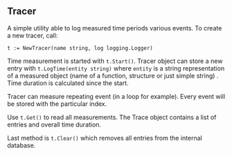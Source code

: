 ## Tracer

A simple utility able to log measured time periods various events. To create a new tracer, call:

`t := NewTracer(name string, log logging.Logger)`

Time measurement is started with `t.Start()`. Tracer object can store a new entry with `t.LogTime(entity string)` 
where `entity` is a string representation of a measured object (name of a function, structure or just simple string) .
Time duration is calculated since the start. 

Tracer can measure repeating event (in a loop for example). Every event will be stored with the particular index.

Use `t.Get()` to read all measurements. The Trace object contains a list of entries and overall time duration.

Last method is `t.Clear()` which removes all entries from the internal database.